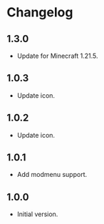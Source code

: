 # Changelog

## 1.3.0

- Update for Minecraft 1.21.5.

## 1.0.3

- Update icon.

## 1.0.2

- Update icon.

## 1.0.1

- Add modmenu support.

## 1.0.0

- Initial version.